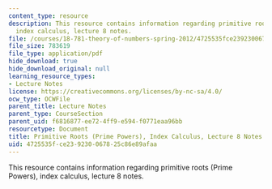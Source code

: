 ```yaml
---
content_type: resource
description: This resource contains information regarding primitive roots (Prime Powers),
  index calculus, lecture 8 notes.
file: /courses/18-781-theory-of-numbers-spring-2012/4725535fce239230067825c86e89afaa_MIT18_781S12_lec8.pdf
file_size: 783619
file_type: application/pdf
hide_download: true
hide_download_original: null
learning_resource_types:
- Lecture Notes
license: https://creativecommons.org/licenses/by-nc-sa/4.0/
ocw_type: OCWFile
parent_title: Lecture Notes
parent_type: CourseSection
parent_uid: f6816877-ee72-4ff9-e594-f0771eaa96bb
resourcetype: Document
title: Primitive Roots (Prime Powers), Index Calculus, Lecture 8 Notes
uid: 4725535f-ce23-9230-0678-25c86e89afaa
---
```

This resource contains information regarding primitive roots (Prime Powers), index calculus, lecture 8 notes.